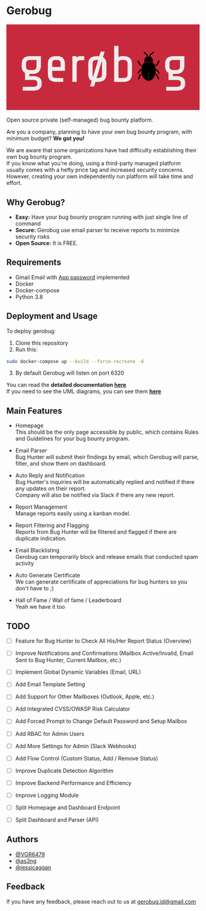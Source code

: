 # Gerobug
![gerobugLogo](https://raw.githubusercontent.com/gerobug/gerobug-docs-images/main/logo.png)

Open source private (self-managed) bug bounty platform.

Are you a company, planning to have your own bug bounty program, with minimum budget? __We got you!__

We are aware that some organizations have had difficulty establishing their own bug bounty program. <br>
If you know what you're doing, using a third-party managed platform usually comes with a hefty price tag and increased security concerns.
<br>
However, creating your own independently run platform will take time and effort.


## Why Gerobug?
- __Easy:__ Have your bug bounty program running with just single line of command
- __Secure:__ Gerobug use email parser to receive reports to minimize security risks
- __Open Source:__ It is FREE.


## Requirements
* Gmail Email with <a href="https://support.google.com/accounts/answer/185833">App password</a> implemented
* Docker
* Docker-compose
* Python 3.8


## Deployment and Usage
To deploy gerobug:
1. Clone this repository
2. Run this: 
```bash
sudo docker-compose up --build --force-recreate -d
```
3. By default Gerobug will listen on port 6320

You can read the __detailed documentation [here](https://bit.ly/GerobugDocumentation)__ 
<br>
If you need to see the UML diagrams, you can see them __[here](https://drive.google.com/drive/folders/1eYKZLc_nQY2bv_Byak60WVrMSbaHTeUM?usp=sharing)__

## Main Features
- Homepage<br>
This should be the only page accessible by public, which contains Rules and Guidelines for your bug bounty program.

- Email Parser<br>
Bug Hunter will submit their findings by email, which Gerobug will parse, filter, and show them on dashboard.

- Auto Reply and Notification<br>
Bug Hunter's inquiries will be automatically replied and notified if there any updates on their report.<br>
Company will also be notified via Slack if there any new report.

- Report Management<br>
Manage reports easily using a kanban model.

- Report Filtering and Flagging<br>
Reports from Bug Hunter will be filtered and flagged if there are duplicate indication.

- Email Blacklisting<br>
Gerobug can temporarily block and release emails that conducted spam activity

- Auto Generate Certificate<br>
We can generate certificate of appreciations for bug hunters so you don't have to ;)

- Hall of Fame / Wall of fame / Leaderboard<br>
Yeah we have it too


## TODO
- [ ] Feature for Bug Hunter to Check All His/Her Report Status (Overview)
- [ ] Improve Notifications and Confirmations (Mailbox Active/Invalid, Email Sent to Bug Hunter, Current Mailbox, etc.)
- [ ] Implement Global Dynamic Variables (Email, URL)
- [ ] Add Email Template Setting
- [ ] Add Support for Other Mailboxes (Outlook, Apple, etc.)
- [ ] Add Integrated CVSS/OWASP Risk Calculator
- [ ] Add Forced Prompt to Change Default Password and Setup Mailbox
- [ ] Add RBAC for Admin Users
- [ ] Add More Settings for Admin (Slack Webhooks)
- [ ] Add Flow Control (Custom Status, Add / Remove Status)
- [ ] Improve Duplicate Detection Algorithm
- [ ] Improve Backend Performance and Efficiency
- [ ] Improve Logging Module
- [ ] Split Homepage and Dashboard Endpoint
- [ ] Split Dashboard and Parser (API)


## Authors
- [@VGR6479](https://github.com/VGR6479)
- [@as3ng](https://github.com/as3ng)
- [@jessicaggan](https://github.com/jessicaggan)


## Feedback
If you have any feedback, please reach out to us at gerobug.id@gmail.com

